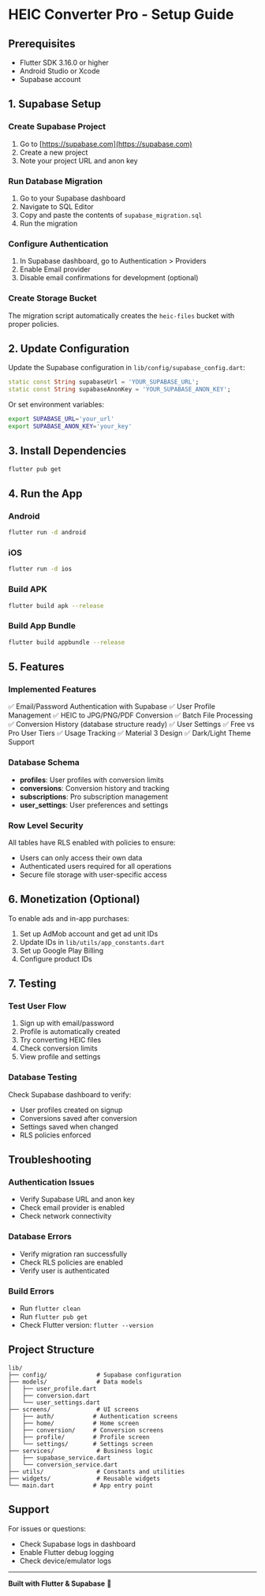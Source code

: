 # HEIC Converter Pro - Setup Guide

## Prerequisites

- Flutter SDK 3.16.0 or higher
- Android Studio or Xcode
- Supabase account

## 1. Supabase Setup

### Create Supabase Project

1. Go to [https://supabase.com](https://supabase.com)
2. Create a new project
3. Note your project URL and anon key

### Run Database Migration

1. Go to your Supabase dashboard
2. Navigate to SQL Editor
3. Copy and paste the contents of `supabase_migration.sql`
4. Run the migration

### Configure Authentication

1. In Supabase dashboard, go to Authentication > Providers
2. Enable Email provider
3. Disable email confirmations for development (optional)

### Create Storage Bucket

The migration script automatically creates the `heic-files` bucket with proper policies.

## 2. Update Configuration

Update the Supabase configuration in `lib/config/supabase_config.dart`:

```dart
static const String supabaseUrl = 'YOUR_SUPABASE_URL';
static const String supabaseAnonKey = 'YOUR_SUPABASE_ANON_KEY';
```

Or set environment variables:
```bash
export SUPABASE_URL='your_url'
export SUPABASE_ANON_KEY='your_key'
```

## 3. Install Dependencies

```bash
flutter pub get
```

## 4. Run the App

### Android
```bash
flutter run -d android
```

### iOS
```bash
flutter run -d ios
```

### Build APK
```bash
flutter build apk --release
```

### Build App Bundle
```bash
flutter build appbundle --release
```

## 5. Features

### Implemented Features

✅ Email/Password Authentication with Supabase
✅ User Profile Management
✅ HEIC to JPG/PNG/PDF Conversion
✅ Batch File Processing
✅ Conversion History (database structure ready)
✅ User Settings
✅ Free vs Pro User Tiers
✅ Usage Tracking
✅ Material 3 Design
✅ Dark/Light Theme Support

### Database Schema

- **profiles**: User profiles with conversion limits
- **conversions**: Conversion history and tracking
- **subscriptions**: Pro subscription management
- **user_settings**: User preferences and settings

### Row Level Security

All tables have RLS enabled with policies to ensure:
- Users can only access their own data
- Authenticated users required for all operations
- Secure file storage with user-specific access

## 6. Monetization (Optional)

To enable ads and in-app purchases:

1. Set up AdMob account and get ad unit IDs
2. Update IDs in `lib/utils/app_constants.dart`
3. Set up Google Play Billing
4. Configure product IDs

## 7. Testing

### Test User Flow

1. Sign up with email/password
2. Profile is automatically created
3. Try converting HEIC files
4. Check conversion limits
5. View profile and settings

### Database Testing

Check Supabase dashboard to verify:
- User profiles created on signup
- Conversions saved after conversion
- Settings saved when changed
- RLS policies enforced

## Troubleshooting

### Authentication Issues
- Verify Supabase URL and anon key
- Check email provider is enabled
- Check network connectivity

### Database Errors
- Verify migration ran successfully
- Check RLS policies are enabled
- Verify user is authenticated

### Build Errors
- Run `flutter clean`
- Run `flutter pub get`
- Check Flutter version: `flutter --version`

## Project Structure

```
lib/
├── config/              # Supabase configuration
├── models/              # Data models
│   ├── user_profile.dart
│   ├── conversion.dart
│   └── user_settings.dart
├── screens/             # UI screens
│   ├── auth/           # Authentication screens
│   ├── home/           # Home screen
│   ├── conversion/     # Conversion screens
│   ├── profile/        # Profile screen
│   └── settings/       # Settings screen
├── services/            # Business logic
│   ├── supabase_service.dart
│   └── conversion_service.dart
├── utils/               # Constants and utilities
├── widgets/             # Reusable widgets
└── main.dart           # App entry point
```

## Support

For issues or questions:
- Check Supabase logs in dashboard
- Enable Flutter debug logging
- Check device/emulator logs

---

**Built with Flutter & Supabase** 🚀
